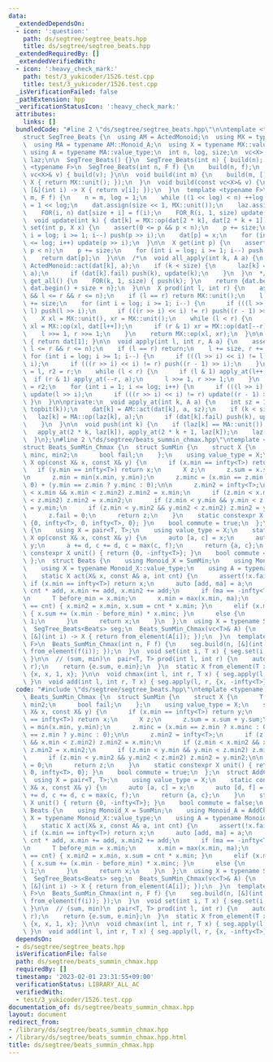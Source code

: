 ```yaml
---
data:
  _extendedDependsOn:
  - icon: ':question:'
    path: ds/segtree/segtree_beats.hpp
    title: ds/segtree/segtree_beats.hpp
  _extendedRequiredBy: []
  _extendedVerifiedWith:
  - icon: ':heavy_check_mark:'
    path: test/3_yukicoder/1526.test.cpp
    title: test/3_yukicoder/1526.test.cpp
  _isVerificationFailed: false
  _pathExtension: hpp
  _verificationStatusIcon: ':heavy_check_mark:'
  attributes:
    links: []
  bundledCode: "#line 2 \"ds/segtree/segtree_beats.hpp\"\n\ntemplate <typename ActedMonoid>\n\
    struct SegTree_Beats {\n  using AM = ActedMonoid;\n  using MX = typename AM::Monoid_X;\n\
    \  using MA = typename AM::Monoid_A;\n  using X = typename MX::value_type;\n \
    \ using A = typename MA::value_type;\n  int n, log, size;\n  vc<X> dat;\n  vc<A>\
    \ laz;\n\n  SegTree_Beats() {}\n  SegTree_Beats(int n) { build(n); }\n  template\
    \ <typename F>\n  SegTree_Beats(int n, F f) {\n    build(n, f);\n  }\n  SegTree_Beats(const\
    \ vc<X>& v) { build(v); }\n\n  void build(int m) {\n    build(m, [](int i) ->\
    \ X { return MX::unit(); });\n  }\n  void build(const vc<X>& v) {\n    build(len(v),\
    \ [&](int i) -> X { return v[i]; });\n  }\n  template <typename F>\n  void build(int\
    \ m, F f) {\n    n = m, log = 1;\n    while ((1 << log) < n) ++log;\n    size\
    \ = 1 << log;\n    dat.assign(size << 1, MX::unit());\n    laz.assign(size, MA::unit());\n\
    \    FOR(i, n) dat[size + i] = f(i);\n    FOR_R(i, 1, size) update(i);\n  }\n\n\
    \  void update(int k) { dat[k] = MX::op(dat[2 * k], dat[2 * k + 1]); }\n  void\
    \ set(int p, X x) {\n    assert(0 <= p && p < n);\n    p += size;\n    for (int\
    \ i = log; i >= 1; i--) push(p >> i);\n    dat[p] = x;\n    for (int i = 1; i\
    \ <= log; i++) update(p >> i);\n  }\n\n  X get(int p) {\n    assert(0 <= p &&\
    \ p < n);\n    p += size;\n    for (int i = log; i >= 1; i--) push(p >> i);\n\
    \    return dat[p];\n  }\n\n  /*\n  void all_apply(int k, A a) {\n    dat[k] =\
    \ ActedMonoid::act(dat[k], a);\n    if (k < size) {\n      laz[k] = MA::op(laz[k],\
    \ a);\n      if (dat[k].fail) push(k), update(k);\n    }\n  }\n  */\n\n  vc<X>\
    \ get_all() {\n    FOR(k, 1, size) { push(k); }\n    return {dat.begin() + size,\
    \ dat.begin() + size + n};\n  }\n\n  X prod(int l, int r) {\n    assert(0 <= l\
    \ && l <= r && r <= n);\n    if (l == r) return MX::unit();\n    l += size, r\
    \ += size;\n    for (int i = log; i >= 1; i--) {\n      if (((l >> i) << i) !=\
    \ l) push(l >> i);\n      if (((r >> i) << i) != r) push((r - 1) >> i);\n    }\n\
    \    X xl = MX::unit(), xr = MX::unit();\n    while (l < r) {\n      if (l & 1)\
    \ xl = MX::op(xl, dat[l++]);\n      if (r & 1) xr = MX::op(dat[--r], xr);\n  \
    \    l >>= 1, r >>= 1;\n    }\n    return MX::op(xl, xr);\n  }\n\n  X prod_all()\
    \ { return dat[1]; }\n\n  void apply(int l, int r, A a) {\n    assert(0 <= l &&\
    \ l <= r && r <= n);\n    if (l == r) return;\n    l += size, r += size;\n   \
    \ for (int i = log; i >= 1; i--) {\n      if (((l >> i) << i) != l) push(l >>\
    \ i);\n      if (((r >> i) << i) != r) push((r - 1) >> i);\n    }\n    int l2\
    \ = l, r2 = r;\n    while (l < r) {\n      if (l & 1) apply_at(l++, a);\n    \
    \  if (r & 1) apply_at(--r, a);\n      l >>= 1, r >>= 1;\n    }\n    l = l2, r\
    \ = r2;\n    for (int i = 1; i <= log; i++) {\n      if (((l >> i) << i) != l)\
    \ update(l >> i);\n      if (((r >> i) << i) != r) update((r - 1) >> i);\n   \
    \ }\n  }\n\nprivate:\n  void apply_at(int k, A a) {\n    int sz = 1 << (log -\
    \ topbit(k));\n    dat[k] = AM::act(dat[k], a, sz);\n    if (k < size) {\n   \
    \   laz[k] = MA::op(laz[k], a);\n      if (dat[k].fail) push(k), update(k);\n\
    \    }\n  }\n\n  void push(int k) {\n    if (laz[k] == MA::unit()) return;\n \
    \   apply_at(2 * k, laz[k]), apply_at(2 * k + 1, laz[k]);\n    laz[k] = MA::unit();\n\
    \  }\n};\n#line 2 \"ds/segtree/beats_summin_chmax.hpp\"\ntemplate <typename T>\n\
    struct Beats_SumMin_Chmax {\n  struct SumMin {\n    struct X {\n      T sum, min,\
    \ minc, min2;\n      bool fail;\n    };\n    using value_type = X;\n    static\
    \ X op(const X& x, const X& y) {\n      if (x.min == infty<T>) return y;\n   \
    \   if (y.min == infty<T>) return x;\n      X z;\n      z.sum = x.sum + y.sum;\n\
    \n      z.min = min(x.min, y.min);\n      z.minc = (x.min == z.min ? x.minc :\
    \ 0) + (y.min == z.min ? y.minc : 0);\n\n      z.min2 = infty<T>;\n      if (z.min\
    \ < x.min && x.min < z.min2) z.min2 = x.min;\n      if (z.min < x.min2 && x.min2\
    \ < z.min2) z.min2 = x.min2;\n      if (z.min < y.min && y.min < z.min2) z.min2\
    \ = y.min;\n      if (z.min < y.min2 && y.min2 < z.min2) z.min2 = y.min2;\n\n\
    \      z.fail = 0;\n      return z;\n    }\n    static constexpr X unit() { return\
    \ {0, infty<T>, 0, infty<T>, 0}; }\n    bool commute = true;\n  };\n  struct AddChmax\
    \ {\n    using X = pair<T, T>;\n    using value_type = X;\n    static constexpr\
    \ X op(const X& x, const X& y) {\n      auto [a, c] = x;\n      auto [d, f] =\
    \ y;\n      a += d, c += d, c = max(c, f);\n      return {a, c};\n    }\n    static\
    \ constexpr X unit() { return {0, -infty<T>}; }\n    bool commute = false;\n \
    \ };\n  struct Beats {\n    using Monoid_X = SumMin;\n    using Monoid_A = AddChmax;\n\
    \    using X = typename Monoid_X::value_type;\n    using A = typename Monoid_A::value_type;\n\
    \    static X act(X& x, const A& a, int cnt) {\n      assert(!x.fail);\n     \
    \ if (x.min == infty<T>) return x;\n      auto [add, ma] = a;\n      x.sum +=\
    \ cnt * add, x.min += add, x.min2 += add;\n      if (ma == -infty<T>) return x;\n\
    \n      T before_min = x.min;\n      x.min = max(x.min, ma);\n      if (x.minc\
    \ == cnt) { x.min2 = x.min, x.sum = cnt * x.min; }\n      elif (x.min2 > x.min)\
    \ { x.sum += (x.min - before_min) * x.minc; }\n      else {\n        x.fail =\
    \ 1;\n      }\n      return x;\n    }\n  };\n  using X = typename SumMin::X;\n\
    \  SegTree_Beats<Beats> seg;\n  Beats_SumMin_Chmax(vc<T>& A) {\n    seg.build(len(A),\
    \ [&](int i) -> X { return from_element(A[i]); });\n  }\n  template <typename\
    \ F>\n  Beats_SumMin_Chmax(int n, F f) {\n    seg.build(n, [&](int i) -> X { return\
    \ from_element(f(i)); });\n  }\n  void set(int i, T x) { seg.set(i, from_element(x));\
    \ }\n\n  // (sum, min)\n  pair<T, T> prod(int l, int r) {\n    auto e = seg.prod(l,\
    \ r);\n    return {e.sum, e.min};\n  }\n  static X from_element(T x) { return\
    \ {x, x, 1, x}; }\n\n  void chmax(int l, int r, T x) { seg.apply(l, r, {0, x});\
    \ }\n  void add(int l, int r, T x) { seg.apply(l, r, {x, -infty<T>}); }\n};\n"
  code: "#include \"ds/segtree/segtree_beats.hpp\"\ntemplate <typename T>\nstruct\
    \ Beats_SumMin_Chmax {\n  struct SumMin {\n    struct X {\n      T sum, min, minc,\
    \ min2;\n      bool fail;\n    };\n    using value_type = X;\n    static X op(const\
    \ X& x, const X& y) {\n      if (x.min == infty<T>) return y;\n      if (y.min\
    \ == infty<T>) return x;\n      X z;\n      z.sum = x.sum + y.sum;\n\n      z.min\
    \ = min(x.min, y.min);\n      z.minc = (x.min == z.min ? x.minc : 0) + (y.min\
    \ == z.min ? y.minc : 0);\n\n      z.min2 = infty<T>;\n      if (z.min < x.min\
    \ && x.min < z.min2) z.min2 = x.min;\n      if (z.min < x.min2 && x.min2 < z.min2)\
    \ z.min2 = x.min2;\n      if (z.min < y.min && y.min < z.min2) z.min2 = y.min;\n\
    \      if (z.min < y.min2 && y.min2 < z.min2) z.min2 = y.min2;\n\n      z.fail\
    \ = 0;\n      return z;\n    }\n    static constexpr X unit() { return {0, infty<T>,\
    \ 0, infty<T>, 0}; }\n    bool commute = true;\n  };\n  struct AddChmax {\n  \
    \  using X = pair<T, T>;\n    using value_type = X;\n    static constexpr X op(const\
    \ X& x, const X& y) {\n      auto [a, c] = x;\n      auto [d, f] = y;\n      a\
    \ += d, c += d, c = max(c, f);\n      return {a, c};\n    }\n    static constexpr\
    \ X unit() { return {0, -infty<T>}; }\n    bool commute = false;\n  };\n  struct\
    \ Beats {\n    using Monoid_X = SumMin;\n    using Monoid_A = AddChmax;\n    using\
    \ X = typename Monoid_X::value_type;\n    using A = typename Monoid_A::value_type;\n\
    \    static X act(X& x, const A& a, int cnt) {\n      assert(!x.fail);\n     \
    \ if (x.min == infty<T>) return x;\n      auto [add, ma] = a;\n      x.sum +=\
    \ cnt * add, x.min += add, x.min2 += add;\n      if (ma == -infty<T>) return x;\n\
    \n      T before_min = x.min;\n      x.min = max(x.min, ma);\n      if (x.minc\
    \ == cnt) { x.min2 = x.min, x.sum = cnt * x.min; }\n      elif (x.min2 > x.min)\
    \ { x.sum += (x.min - before_min) * x.minc; }\n      else {\n        x.fail =\
    \ 1;\n      }\n      return x;\n    }\n  };\n  using X = typename SumMin::X;\n\
    \  SegTree_Beats<Beats> seg;\n  Beats_SumMin_Chmax(vc<T>& A) {\n    seg.build(len(A),\
    \ [&](int i) -> X { return from_element(A[i]); });\n  }\n  template <typename\
    \ F>\n  Beats_SumMin_Chmax(int n, F f) {\n    seg.build(n, [&](int i) -> X { return\
    \ from_element(f(i)); });\n  }\n  void set(int i, T x) { seg.set(i, from_element(x));\
    \ }\n\n  // (sum, min)\n  pair<T, T> prod(int l, int r) {\n    auto e = seg.prod(l,\
    \ r);\n    return {e.sum, e.min};\n  }\n  static X from_element(T x) { return\
    \ {x, x, 1, x}; }\n\n  void chmax(int l, int r, T x) { seg.apply(l, r, {0, x});\
    \ }\n  void add(int l, int r, T x) { seg.apply(l, r, {x, -infty<T>}); }\n};\n"
  dependsOn:
  - ds/segtree/segtree_beats.hpp
  isVerificationFile: false
  path: ds/segtree/beats_summin_chmax.hpp
  requiredBy: []
  timestamp: '2023-02-01 23:31:55+09:00'
  verificationStatus: LIBRARY_ALL_AC
  verifiedWith:
  - test/3_yukicoder/1526.test.cpp
documentation_of: ds/segtree/beats_summin_chmax.hpp
layout: document
redirect_from:
- /library/ds/segtree/beats_summin_chmax.hpp
- /library/ds/segtree/beats_summin_chmax.hpp.html
title: ds/segtree/beats_summin_chmax.hpp
---
```

